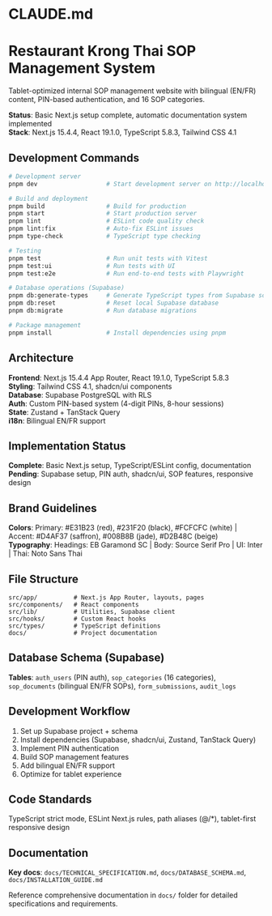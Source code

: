 # CLAUDE.md

# Restaurant Krong Thai SOP Management System

Tablet-optimized internal SOP management website with bilingual (EN/FR) content, PIN-based authentication, and 16 SOP categories.

**Status**: Basic Next.js setup complete, automatic documentation system implemented  
**Stack**: Next.js 15.4.4, React 19.1.0, TypeScript 5.8.3, Tailwind CSS 4.1

## Development Commands

```bash
# Development server
pnpm dev                   # Start development server on http://localhost:3000

# Build and deployment  
pnpm build                 # Build for production
pnpm start                 # Start production server
pnpm lint                  # ESLint code quality check
pnpm lint:fix              # Auto-fix ESLint issues
pnpm type-check            # TypeScript type checking

# Testing
pnpm test                  # Run unit tests with Vitest
pnpm test:ui               # Run tests with UI
pnpm test:e2e              # Run end-to-end tests with Playwright

# Database operations (Supabase)
pnpm db:generate-types     # Generate TypeScript types from Supabase schema
pnpm db:reset              # Reset local Supabase database
pnpm db:migrate            # Run database migrations

# Package management
pnpm install               # Install dependencies using pnpm
```

## Architecture

**Frontend**: Next.js 15.4.4 App Router, React 19.1.0, TypeScript 5.8.3  
**Styling**: Tailwind CSS 4.1, shadcn/ui components  
**Database**: Supabase PostgreSQL with RLS  
**Auth**: Custom PIN-based system (4-digit PINs, 8-hour sessions)  
**State**: Zustand + TanStack Query  
**i18n**: Bilingual EN/FR support

## Implementation Status

**Complete**: Basic Next.js setup, TypeScript/ESLint config, documentation  
**Pending**: Supabase setup, PIN auth, shadcn/ui, SOP features, responsive design

## Brand Guidelines

**Colors**: Primary: #E31B23 (red), #231F20 (black), #FCFCFC (white) | Accent: #D4AF37 (saffron), #008B8B (jade), #D2B48C (beige)  
**Typography**: Headings: EB Garamond SC | Body: Source Serif Pro | UI: Inter | Thai: Noto Sans Thai

## File Structure

```
src/app/          # Next.js App Router, layouts, pages
src/components/   # React components  
src/lib/          # Utilities, Supabase client
src/hooks/        # Custom React hooks
src/types/        # TypeScript definitions
docs/             # Project documentation
```

## Database Schema (Supabase)

**Tables**: `auth_users` (PIN auth), `sop_categories` (16 categories), `sop_documents` (bilingual EN/FR SOPs), `form_submissions`, `audit_logs`

## Development Workflow

1. Set up Supabase project + schema
2. Install dependencies (Supabase, shadcn/ui, Zustand, TanStack Query)  
3. Implement PIN authentication
4. Build SOP management features
5. Add bilingual EN/FR support
6. Optimize for tablet experience

## Code Standards

TypeScript strict mode, ESLint Next.js rules, path aliases (@/*), tablet-first responsive design

## Documentation

**Key docs**: `docs/TECHNICAL_SPECIFICATION.md`, `docs/DATABASE_SCHEMA.md`, `docs/INSTALLATION_GUIDE.md`

Reference comprehensive documentation in `docs/` folder for detailed specifications and requirements.